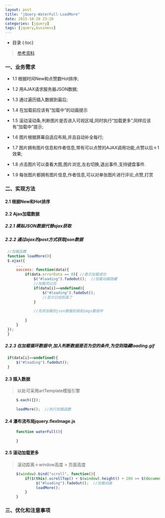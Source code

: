 ```yaml
---
layout: post
title: "jQuery-WaterFull-LoadMore"
date: 2015-10-28 23:20
categories: [jquery]
tags: [jquery,business]
---
```

*  目录
{:toc}

> [参考资料](http://www.aliog.com/17133.html)

### 一、业务需求

- 1.1 根据时间New和点赞数Hot排序;
- 1.2 用AJAX请求服务器JSON数据;
- 1.3 通过遍历插入数据到最后;
- 1.4 在加载前应该有“加载中”的动画提示
- 1.5 滚动滚动条,判断图片是否进入可视区域,同时执行“加载更多”,同样应该有“加载中”提示;
- 1.6 图片根据屏幕自适应布局,并且自动补全每行;
- 1.7 图片拥有图片信息和作者信息,带有可以点赞的AJAX调用功能,点赞以后＋1效果;

- 1.8 点击图片可以查看大图,图片浏览,左右切换,退出事件,支持键盘事件.
- 1.9 每张图片都拥有图片信息,作者信息,可以对单张图片进行评论,点赞,打赏


### 二、实现方法
    
#### 2.1 根据New和Hot排序
    
#### 2.2 Ajax加载数据

##### 2.2.1 模拟JSON数据代替ajax获取

##### 2.2.2 通过ajax的post方式获取json数据
    
   ```js
    //加载函数
    function loadMore(){
    $.ajax({
        ...
        success: function(data){
            if(data.errorData == 0){ //表示加载成功
                $("#loading").fadeOut();  //加载动画隐藏
                //加载完以后
                if(data[i]==undefined){
                    $("#loading").fadeOut();
                    //显示已经到底了
                }
                
                //先将加载的json数据封装到imgs数组中
                
            }
        }
    });
    }
   ```

##### 2.2.3 在加载循环数据中,加入判断数据是否为空的条件,为空则隐藏loading.gif   
           
   ```js
    if(data[i]==undefined){
        $("#loading").fadeOut();
    }
   ```
          
#### 2.3 插入数据
    
> 以处可采用artTemplate模版引擎
        
   ```js
        $.each({});
    
        loadMore();  //执行加载函数
   ```
    
#### 2.4 瀑布流布局jquery.flexImage.js
    
   ```js
        function waterFull(){
    
        }
   ```
    
#### 2.5 滚动加载更多

> 滚动距离＋window高度 > 页面高度

   ```js
        $(window).bind("scroll", function(){
            if($(this).scrollTop() + $(window).height() + 200 >= $(document).height() && $(this).scrollTop() > 200){
                 $("#loading").fadeOut();  //加载动画
                 loadMore();
            }
        }
   ```

### 三、优化和注意事项
